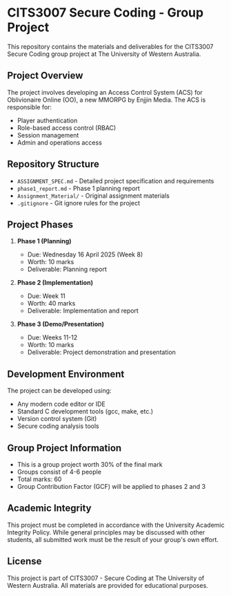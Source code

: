 # CITS3007 Secure Coding - Group Project

This repository contains the materials and deliverables for the CITS3007 Secure Coding group project at The University of Western Australia.

## Project Overview

The project involves developing an Access Control System (ACS) for Oblivionaire Online (OO), a new MMORPG by Enjjin Media. The ACS is responsible for:
- Player authentication
- Role-based access control (RBAC)
- Session management
- Admin and operations access

## Repository Structure

- `ASSIGNMENT_SPEC.md` - Detailed project specification and requirements
- `phase1_report.md` - Phase 1 planning report
- `Assignment_Material/` - Original assignment materials
- `.gitignore` - Git ignore rules for the project

## Project Phases

1. **Phase 1 (Planning)**
   - Due: Wednesday 16 April 2025 (Week 8)
   - Worth: 10 marks
   - Deliverable: Planning report

2. **Phase 2 (Implementation)**
   - Due: Week 11
   - Worth: 40 marks
   - Deliverable: Implementation and report

3. **Phase 3 (Demo/Presentation)**
   - Due: Weeks 11-12
   - Worth: 10 marks
   - Deliverable: Project demonstration and presentation

## Development Environment

The project can be developed using:
- Any modern code editor or IDE
- Standard C development tools (gcc, make, etc.)
- Version control system (Git)
- Secure coding analysis tools

## Group Project Information

- This is a group project worth 30% of the final mark
- Groups consist of 4-6 people
- Total marks: 60
- Group Contribution Factor (GCF) will be applied to phases 2 and 3

## Academic Integrity

This project must be completed in accordance with the University Academic Integrity Policy. While general principles may be discussed with other students, all submitted work must be the result of your group's own effort.

## License

This project is part of CITS3007 - Secure Coding at The University of Western Australia. All materials are provided for educational purposes.
